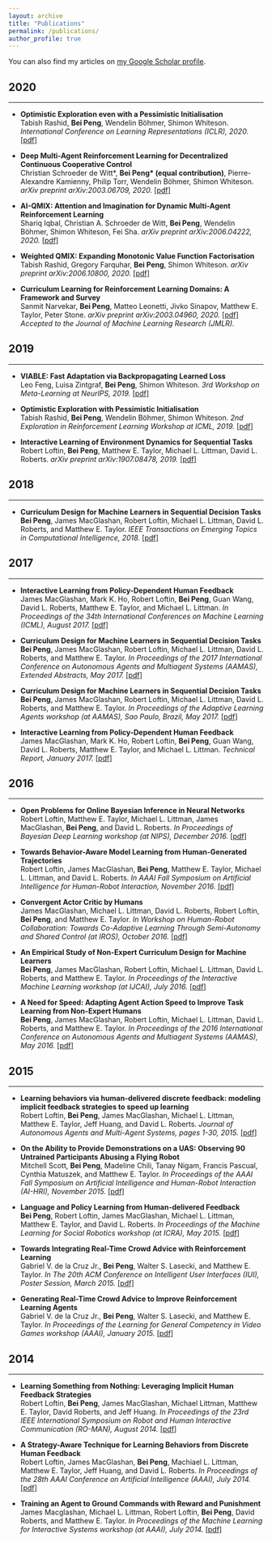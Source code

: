 ```yaml
---
layout: archive
title: "Publications"
permalink: /publications/
author_profile: true
---
```


You can also find my articles on [my Google Scholar profile](https://scholar.google.com/citations?user=I1r7hQcAAAAJ&hl=en).

## 2020
***
- <b>Optimistic Exploration even with a Pessimistic Initialisation</b> <br>
Tabish Rashid, <b>Bei Peng</b>, Wendelin Böhmer, Shimon Whiteson. <i>International Conference on Learning Representations (ICLR), 2020. </i>[[pdf]](https://arxiv.org/pdf/2002.12174.pdf)

- <b>Deep Multi-Agent Reinforcement Learning for Decentralized Continuous Cooperative Control</b> <br>
Christian Schroeder de Witt*, <b>Bei Peng* (equal contribution)</b>, Pierre-Alexandre Kamienny, Philip Torr, Wendelin Böhmer, Shimon Whiteson. <i>arXiv preprint arXiv:2003.06709, 2020. </i>[[pdf]](https://arxiv.org/pdf/2003.06709.pdf)

- <b>AI-QMIX: Attention and Imagination for Dynamic Multi-Agent Reinforcement Learning</b> <br>
Shariq Iqbal, Christian A. Schroeder de Witt, <b>Bei Peng</b>, Wendelin Böhmer, Shimon Whiteson, Fei Sha. <i>arXiv preprint arXiv:2006.04222, 2020. </i>[[pdf]](https://arxiv.org/abs/2006.04222)

- <b>Weighted QMIX: Expanding Monotonic Value Function Factorisation</b> <br>
Tabish Rashid, Gregory Farquhar, <b>Bei Peng</b>, Shimon Whiteson. <i>arXiv preprint arXiv:2006.10800, 2020. </i>[[pdf]](https://arxiv.org/abs/2006.10800)

- <b>Curriculum Learning for Reinforcement Learning Domains: A Framework and Survey</b> <br>
Sanmit Narvekar, <b>Bei Peng</b>, Matteo Leonetti, Jivko Sinapov, Matthew E. Taylor, Peter Stone. <i>arXiv preprint arXiv:2003.04960, 2020. </i>[[pdf]](https://arxiv.org/pdf/2003.04960.pdf) <i>Accepted to the Journal of Machine Learning Research (JMLR).</i>

## 2019
***
  - <b>VIABLE: Fast Adaptation via Backpropagating Learned Loss</b> <br>
Leo Feng, Luisa Zintgraf, <b>Bei Peng</b>, Shimon Whiteson. <i>3rd Workshop on Meta-Learning at NeurIPS, 2019. </i>[[pdf]](https://arxiv.org/pdf/1911.13159.pdf)

  - <b>Optimistic Exploration with Pessimistic Initialisation</b> <br>
Tabish Rashid, <b>Bei Peng</b>, Wendelin Böhmer, Shimon Whiteson. <i>2nd Exploration in Reinforcement Learning Workshop at ICML, 2019. </i>[[pdf]](https://drive.google.com/file/d/1OYw8KO5szojLQalr_xohibxR7_axKxqi/view)

  - <b>Interactive Learning of Environment Dynamics for Sequential Tasks</b> <br>
Robert Loftin, <b>Bei Peng</b>, Matthew E. Taylor, Michael L. Littman, David L. Roberts. <i>arXiv preprint arXiv:1907.08478, 2019. </i>[[pdf]](https://arxiv.org/pdf/1907.08478.pdf)

## 2018
***
  - <b>Curriculum Design for Machine Learners in Sequential Decision Tasks</b> <br>
<b>Bei Peng</b>, James MacGlashan, Robert Loftin, Michael L. Littman, David L. Roberts, and Matthew E. Taylor. <i>IEEE Transactions on Emerging Topics in Computational Intelligence, 2018. </i>[[pdf]](http://beipeng.github.io/files/2018ieee-tetci-peng.pdf)

## 2017
***
  - <b>Interactive Learning from Policy-Dependent Human Feedback</b> <br>
James MacGlashan, Mark K. Ho, Robert Loftin, <b>Bei Peng</b>, Guan Wang, David L. Roberts, Matthew E. Taylor, and Michael L. Littman. <i>In Proceedings of the 34th International Conferences on Machine Learning (ICML), August 2017. </i>[[pdf]](http://beipeng.github.io/files/2018ieee-tetci-peng.pdf)

  - <b>Curriculum Design for Machine Learners in Sequential Decision Tasks</b> <br>
<b>Bei Peng</b>, James MacGlashan, Robert Loftin, Michael L. Littman, David L. Roberts, and Matthew E. Taylor. <i>In Proceedings of the 2017 International Conference on Autonomous Agents and Multiagent Systems (AAMAS), Extended Abstracts, May 2017.  </i>[[pdf]](http://beipeng.github.io/files/2017aamas-peng.pdf)

  - <b>Curriculum Design for Machine Learners in Sequential Decision Tasks</b> <br>
<b>Bei Peng</b>, James MacGlashan, Robert Loftin, Michael L. Littman, David L. Roberts, and Matthew E. Taylor. <i>In Proceedings of the Adaptive Learning Agents workshop (at AAMAS), Sao Paulo, Brazil, May 2017. </i>[[pdf]](http://beipeng.github.io/files/2017ala-peng.pdf)

  - <b>Interactive Learning from Policy-Dependent Human Feedback</b> <br>
James MacGlashan, Mark K. Ho, Robert Loftin, <b>Bei Peng</b>, Guan Wang, David L. Roberts, Matthew E. Taylor, and Michael L. Littman. <i>Technical Report, January 2017. </i>[[pdf]](http://beipeng.github.io/files/2017arxiv-macglashan.pdf)

## 2016
***
  - <b>Open Problems for Online Bayesian Inference in Neural Networks</b> <br>
Robert Loftin, Matthew E. Taylor, Michael L. Littman, James MacGlashan, <b>Bei Peng</b>, and David L. Roberts. <i>In Proceedings of Bayesian Deep Learning workshop (at NIPS), December 2016. </i>[[pdf]](http://beipeng.github.io/files/2016nips-bayesdl-loftin.pdf)

  - <b>Towards Behavior-Aware Model Learning from Human-Generated Trajectories</b> <br>
Robert Loftin, James MacGlashan, <b>Bei Peng</b>, Matthew E. Taylor, Michael L. Littman, and David L. Roberts. <i>In AAAI Fall Symposium on Artificial Intelligence for Human-Robot Interaction, November 2016. </i>[[pdf]](http://beipeng.github.io/files/2016aaai-ai-hri-loftin.pdf)

  - <b>Convergent Actor Critic by Humans</b> <br>
James MacGlashan, Michael L. Littman, David L. Roberts, Robert Loftin, <b>Bei Peng</b>, and Matthew E. Taylor. <i>In Workshop on Human-Robot Collaboration: Towards Co-Adaptive Learning Through Semi-Autonomy and Shared Control (at IROS), October 2016. </i>[[pdf]](http://beipeng.github.io/files/2016iros-hrc-macglashan.pdf)

  - <b>An Empirical Study of Non-Expert Curriculum Design for Machine Learners</b> <br>
<b>Bei Peng</b>, James MacGlashan, Robert Loftin, Michael L. Littman, David L. Roberts, and Matthew E. Taylor. <i>In Proceedings of the Interactive Machine Learning workshop (at IJCAI), July 2016. </i>[[pdf]](http://beipeng.github.io/files/2016iml-peng.pdf)

  - <b>A Need for Speed: Adapting Agent Action Speed to Improve Task Learning from Non-Expert Humans</b> <br>
<b>Bei Peng</b>, James MacGlashan, Robert Loftin, Michael L. Littman, David L. Roberts, and Matthew E. Taylor. <i>In Proceedings of the 2016 International Conference on Autonomous Agents and Multiagent Systems (AAMAS), May 2016. </i>[[pdf]](http://beipeng.github.io/files/2016aamas-peng.pdf)

## 2015
***
  - <b>Learning behaviors via human-delivered discrete feedback: modeling implicit feedback strategies to speed up learning</b> <br>
Robert Loftin, <b>Bei Peng</b>, James MacGlashan, Michael L. Littman, Matthew E. Taylor, Jeff Huang, and David L. Roberts. <i>Journal of Autonomous Agents and Multi-Agent Systems, pages 1-30, 2015. </i>[[pdf]](http://beipeng.github.io/files/2015aamas-loftin.pdf)

  - <b>On the Ability to Provide Demonstrations on a UAS: Observing 90 Untrained Participants Abusing a Flying Robot</b> <br>
Mitchell Scott, <b>Bei Peng</b>, Madeline Chili, Tanay Nigam, Francis Pascual, Cynthia Matuszek, and Matthew E. Taylor. <i>In Proceedings of the AAAI Fall Symposium on Artificial Intelligence and Human-Robot Interaction (AI-HRI), November 2015. </i>[[pdf]](http://beipeng.github.io/files/2015ai_hri-scott.pdf)

  - <b>Language and Policy Learning from Human-delivered Feedback</b> <br>
<b>Bei Peng</b>, Robert Loftin, James MacGlashan, Michael L. Littman, Matthew E. Taylor, and David L. Roberts. <i>In Proceedings of the Machine Learning for Social Robotics workshop (at ICRA), May 2015. </i>[[pdf]](http://beipeng.github.io/files/2015icra-peng.pdf)

  - <b>Towards Integrating Real-Time Crowd Advice with Reinforcement Learning</b> <br>
Gabriel V. de la Cruz Jr., <b>Bei Peng</b>, Walter S. Lasecki, and Matthew E. Taylor. <i>In The 20th ACM Conference on Intelligent User Interfaces (IUI), Poster Session, March 2015. </i>[[pdf]](http://beipeng.github.io/files/2015iui-delacruz.pdf)

  - <b>Generating Real-Time Crowd Advice to Improve Reinforcement Learning Agents</b> <br>
Gabriel V. de la Cruz Jr., <b>Bei Peng</b>, Walter S. Lasecki, and Matthew E. Taylor. <i>In Proceedings of the Learning for General Competency in Video Games workshop (AAAI), January 2015. </i>[[pdf]](http://beipeng.github.io/files/2015aaai-delacruz.pdf)

## 2014
***
  - <b>Learning Something from Nothing: Leveraging Implicit Human Feedback Strategies</b> <br>
Robert Loftin, <b>Bei Peng</b>, James MacGlashan, Michael Littman, Matthew E. Taylor, David Roberts, and Jeff Huang. <i>In Proceedings of the 23rd IEEE International Symposium on Robot and Human Interactive Communication (RO-MAN), August 2014. </i>[[pdf]](http://beipeng.github.io/files/2014roman-loftin.pdf)

  - <b>A Strategy-Aware Technique for Learning Behaviors from Discrete Human Feedback</b> <br>
Robert Loftin, James MacGlashan, <b>Bei Peng</b>, Machiael L. Littman, Matthew E. Taylor, Jeff Huang, and David L. Roberts. <i>In Proceedings of the 28th AAAI Conference on Artificial Intelligence (AAAI), July 2014. </i>[[pdf]](http://beipeng.github.io/files/2014aaai-loftin.pdf)

  - <b>Training an Agent to Ground Commands with Reward and Punishment</b> <br>
James Macglashan, Michael L. Littman, Robert Loftin, <b>Bei Peng</b>, David Roberts, and Matthew E. Taylor. <i>In Proceedings of the Machine Learning for Interactive Systems workshop (at AAAI), July 2014. </i>[[pdf]](http://beipeng.github.io/files/2014mlis-james.pdf)
